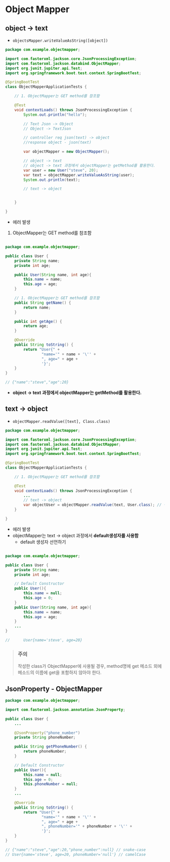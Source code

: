 # Object Mapper


## object -> text

- `objectsMapper.writeValueAsString([object])`

```java
package com.example.objectmapper;

import com.fasterxml.jackson.core.JsonProcessingException;
import com.fasterxml.jackson.databind.ObjectMapper;
import org.junit.jupiter.api.Test;
import org.springframework.boot.test.context.SpringBootTest;

@SpringBootTest
class ObjectMapperApplicationTests {

	// 1. ObjectMapper는 GET method를 참조함

	@Test
	void contextLoads() throws JsonProcessingException {
		System.out.println("hello");

		// Text Json -> Object
		// Object -> TextJson

		// controller req json(text) -> object
		//response object - json(text)

		var objectMapper = new ObjectMapper();

		// object -> text
        // object -> text 과정에서 objectMapper는 getMethod를 활용한다.
		var user = new User("steve", 20);
		var text = objectMapper.writeValueAsString(user);
		System.out.println(text);

		// text -> object


	}

}

```

 - 에러 발생


 1. ObjectMapper는 GET method를 참조함
   
```java

package com.example.objectmapper;

public class User {
    private String name;
    private int age;

    public User(String name, int age){
        this.name = name;
        this.age = age;
    }

    // 1. ObjectMapper는 GET method를 참조함
    public String getName() {
        return name;
    }

    public int getAge() {
        return age;
    }

    @Override
    public String toString() {
        return "User{" +
                "name='" + name + '\'' +
                ", age=" + age +
                '}';
    }
}

// {"name":"steve","age":20}
```
- **object -> text 과정에서 objectMapper는 getMethod를 활용한다.**


## text -> object

- `objectMapper.readValue([text], Class.class)`

```java
package com.example.objectmapper;

import com.fasterxml.jackson.core.JsonProcessingException;
import com.fasterxml.jackson.databind.ObjectMapper;
import org.junit.jupiter.api.Test;
import org.springframework.boot.test.context.SpringBootTest;

@SpringBootTest
class ObjectMapperApplicationTests {

	// 1. ObjectMapper는 GET method를 참조함

	@Test
	void contextLoads() throws JsonProcessingException {
        ...
		// text -> object
		var objectUser = objectMapper.readValue(text, User.class); // 생성자 오버로딩
	}

}


```
- 에러 발생
- objectMapper는 text -> object 과정에서 **default생성자를 사용함**
  - default 생성자 선언하기


```java

package com.example.objectmapper;

public class User {
    private String name;
    private int age;

    // Default Constructor
    public User(){
        this.name = null;
        this.age = 0;
    }
    public User(String name, int age){
        this.name = name;
        this.age = age;
    }
    ...
}

//		User{name='steve', age=20}
```
> ### 주의
> 작성한 class가 ObjectMapper에 사용될 경우, method명에 get 메소드 외에 메소드의 이름에 get을 포함하지 않아야 한다.

## JsonProperty - ObjectMapper

```java
package com.example.objectmapper;

import com.fasterxml.jackson.annotation.JsonProperty;

public class User {
    ...

    @JsonProperty("phone_number")
    private String phoneNumber;

    public String getPhoneNumber() {
        return phoneNumber;
    }

    // Default Constructor
    public User(){
        this.name = null;
        this.age = 0;
        this.phoneNumber = null;
    }
    ...

    @Override
    public String toString() {
        return "User{" +
                "name='" + name + '\'' +
                ", age=" + age +
                ", phoneNumber='" + phoneNumber + '\'' +
                '}';
    }
}

// {"name":"steve","age":20,"phone_number":null} // snake-case
// User{name='steve', age=20, phoneNumber='null'} // camelCase
```